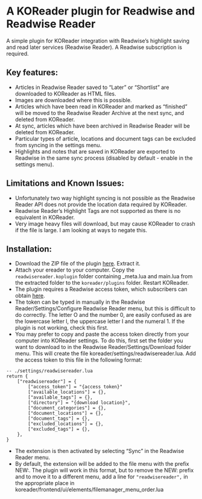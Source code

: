 # A KOReader plugin for Readwise and Readwise Reader
A simple plugin for KOReader integration with Readwise’s highlight saving and read later services (Readwise Reader). A Readwise subscription is required. 

## Key features:
- Articles in Readwise Reader saved to “Later” or “Shortlist” are downloaded to KOReader as HTML files.
- Images are downloaded where this is possible.
- Articles which have been read in KOReader and marked as “finished” will be moved to the Readwise Reader Archive at the next sync, and deleted from KOReader.
- At sync, articles which have been archived in Readwise Reader will be deleted from KOReader.
- Particular types of article, locations and document tags can be excluded from syncing in the settings menu.
- Highlights and notes that are saved in KOReader are exported to Readwise in the same sync process (disabled by default - enable in the settings menu). 

## Limitations and Known Issues:
- Unfortunately two way highlight syncing is not possible as the Readwise Reader API does not provide the location data required by KOReader.
- Readwise Reader’s Highlight Tags are not supported as there is no equivalent in KOReader.
- Very image heavy files will download, but may cause KOReader to crash if the file is large. I am looking at ways to negate this.

## Installation:
- Download the ZIP file of the plugin [here](https://github.com/tomtom800/readwisereader/archive/refs/heads/main.zip). Extract it.
- Attach your ereader to your computer. Copy the `readwisereader.koplugin` folder containing _meta.lua and main.lua from the extracted folder to the `koreader/plugins` folder. Restart KOReader.
- The plugin requires a Readwise access token, which subscribers can obtain  [here](https://readwise.io/access_token). 
- The token can be typed in manually in the Readwise Reader/Settings/Configure Readwise Reader menu, but this is difficult to do correctly. The letter O and the number 0, are easily confused as are the lowercase letter l, the uppercase letter I and the numeral 1. If the plugin is not working, check this first.
- You may prefer to copy and paste the access token directly from your computer into KOReader settings. To do this, first set the folder you want to download to in the Readwise Reader/Settings/Download folder menu. This will create the file koreader/settings/readwisereader.lua. Add the access token to this file in the following format:

```
-- ./settings/readwisereader.lua
return {
    ["readwisereader"] = {
        ["access_token"] = "{access token}"
        ["available_locations"] = {},
        ["available_tags"] = {},
        ["directory"] = "{download location}",
        ["document_categories"] = {},
        ["document_locations"] = {},
        ["document_tags"] = {},
        ["excluded_locations"] = {},
        ["excluded_tags"] = {},
    },
}
```
- The extension is then activated by selecting “Sync” in the Readwise Reader menu.
- By default, the extension will be added to the file menu with the prefix NEW:. The plugin will work in this format, but to remove the NEW: prefix and to move it to a different menu, add a line for  `"readwisereader",` in the appropriate place in koreader/frontend/ui/elements/filemanager_menu_order.lua
